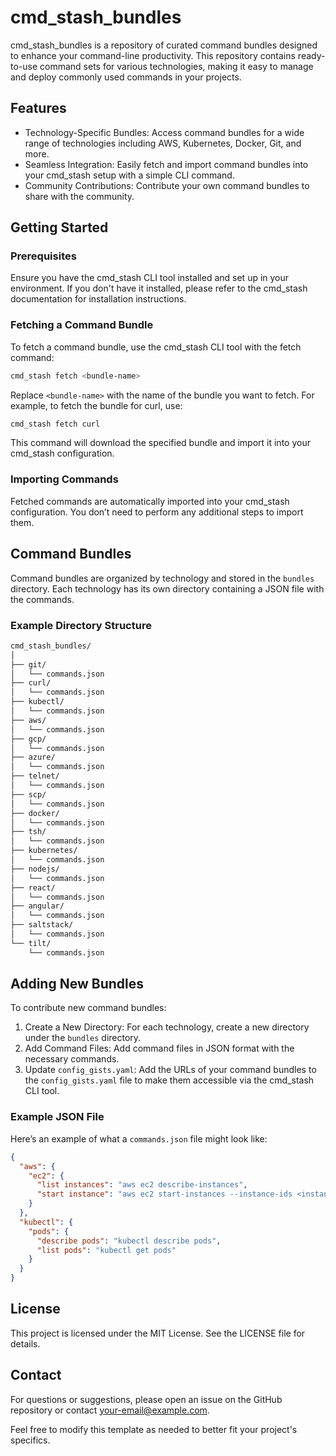 # cmd_stash_bundles

cmd_stash_bundles is a repository of curated command bundles designed to enhance your command-line productivity. This repository contains ready-to-use command sets for various technologies, making it easy to manage and deploy commonly used commands in your projects.

## Features

- Technology-Specific Bundles: Access command bundles for a wide range of technologies including AWS, Kubernetes, Docker, Git, and more.
- Seamless Integration: Easily fetch and import command bundles into your cmd_stash setup with a simple CLI command.
- Community Contributions: Contribute your own command bundles to share with the community.

## Getting Started

### Prerequisites

Ensure you have the cmd_stash CLI tool installed and set up in your environment. If you don't have it installed, please refer to the cmd_stash documentation for installation instructions.

### Fetching a Command Bundle

To fetch a command bundle, use the cmd_stash CLI tool with the fetch command:

```bash
cmd_stash fetch <bundle-name>
```

Replace `<bundle-name>` with the name of the bundle you want to fetch. For example, to fetch the bundle for curl, use:

```bash
cmd_stash fetch curl
```

This command will download the specified bundle and import it into your cmd_stash configuration.

### Importing Commands

Fetched commands are automatically imported into your cmd_stash configuration. You don’t need to perform any additional steps to import them.

## Command Bundles

Command bundles are organized by technology and stored in the `bundles` directory. Each technology has its own directory containing a JSON file with the commands.

### Example Directory Structure

```markdown
cmd_stash_bundles/
│
├── git/
│   └── commands.json
├── curl/
│   └── commands.json
├── kubectl/
│   └── commands.json
├── aws/
│   └── commands.json
├── gcp/
│   └── commands.json
├── azure/
│   └── commands.json
├── telnet/
│   └── commands.json
├── scp/
│   └── commands.json
├── docker/
│   └── commands.json
├── tsh/
│   └── commands.json
├── kubernetes/
│   └── commands.json
├── nodejs/
│   └── commands.json
├── react/
│   └── commands.json
├── angular/
│   └── commands.json
├── saltstack/
│   └── commands.json
└── tilt/
    └── commands.json
```

## Adding New Bundles

To contribute new command bundles:

1. Create a New Directory: For each technology, create a new directory under the `bundles` directory.
2. Add Command Files: Add command files in JSON format with the necessary commands.
3. Update `config_gists.yaml`: Add the URLs of your command bundles to the `config_gists.yaml` file to make them accessible via the cmd_stash CLI tool.

### Example JSON File

Here’s an example of what a `commands.json` file might look like:

```json
{
  "aws": {
    "ec2": {
      "list instances": "aws ec2 describe-instances",
      "start instance": "aws ec2 start-instances --instance-ids <instance-id>"
    }
  },
  "kubectl": {
    "pods": {
      "describe pods": "kubectl describe pods",
      "list pods": "kubectl get pods"
    }
  }
}
```

## License

This project is licensed under the MIT License. See the LICENSE file for details.

## Contact

For questions or suggestions, please open an issue on the GitHub repository or contact your-email@example.com.

Feel free to modify this template as needed to better fit your project's specifics.